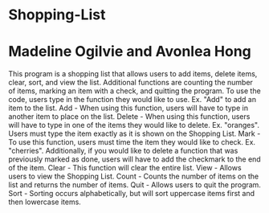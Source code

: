 # Shopping-List
# Madeline Ogilvie and Avonlea Hong
This program is a shopping list that allows users to add items, delete items, clear, sort, and view the list. Additional functions are counting the number of items, marking an item with a check, and quitting the program. To use the code, users type in the function they would like to use. Ex. "Add" to add an item to the list.
Add - When using this function, users will have to type in another item to place on the list. 
Delete - When using this function, users will have to type in one of the items they would like to delete. Ex. "oranges". Users must type the item exactly as it is shown on the Shopping List.
Mark - To use this function, users must time the item they would like to check. Ex. "cherries". Additionally, if you would like to delete a function that was previously marked as done, users will have to add the checkmark to the end of the item. 
Clear - This function will clear the entire list. 
View - Allows users to view the Shopping List. 
Count - Counts the number of items on the list and returns the number of items.
Quit - Allows users to quit the program.
Sort - Sorting occurs alphabetically, but will sort uppercase items first and then lowercase items. 
